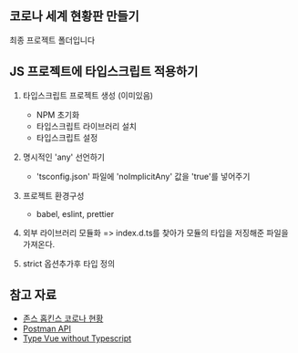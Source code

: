 ## 코로나 세계 현황판 만들기

최종 프로젝트 폴더입니다

## JS 프로젝트에 타입스크립트 적용하기

1. 타입스크립트 프로젝트 생성 (이미있음)
    - NPM 초기화
    - 타입스크립트 라이브러리 설치
    - 타입스크립트 설정

2. 명시적인 'any' 선언하기
    - 'tsconfig.json' 파일에 'noImplicitAny' 값을 'true'를 넣어주기

3. 프로젝트 환경구성
    - babel, eslint, prettier
4. 외부 라이브러리 모듈화 => index.d.ts를 찾아가 모듈의 타입을 저징해준 파일을 가져온다.

5. strict 옵션추가후 타입 정의
## 참고 자료

- [존스 홉킨스 코로나 현황](https://www.arcgis.com/apps/opsdashboard/index.html#/bda7594740fd40299423467b48e9ecf6)
- [Postman API](https://documenter.getpostman.com/view/10808728/SzS8rjbc?version=latest#27454960-ea1c-4b91-a0b6-0468bb4e6712)
- [Type Vue without Typescript](https://blog.usejournal.com/type-vue-without-typescript-b2b49210f0b)